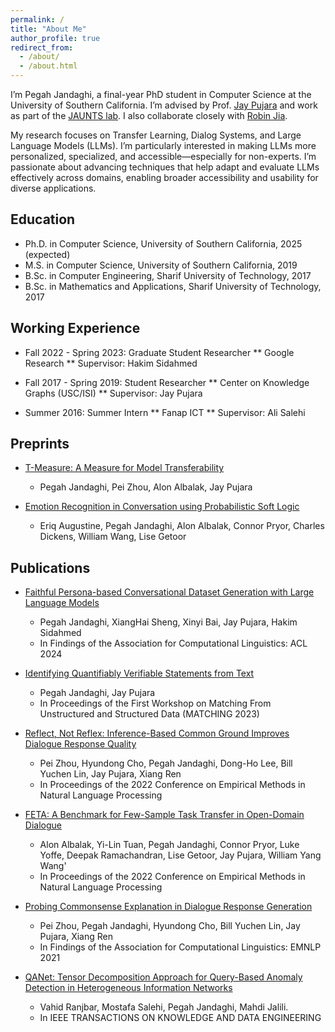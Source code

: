 ```yaml
---
permalink: /
title: "About Me"
author_profile: true
redirect_from: 
  - /about/
  - /about.html
---
```


I’m Pegah Jandaghi, a final-year PhD student in Computer Science at the University of Southern California. 
I’m advised by Prof. [Jay Pujara](https://www.jaypujara.org/) and work as part of the [JAUNTS lab](https://www.jauntslab.org/index.html). 
I also collaborate closely with [Robin Jia](https://robinjia.github.io/).

My research focuses on Transfer Learning, Dialog Systems, and Large Language Models (LLMs). 
I’m particularly interested in making LLMs more personalized, specialized, and accessible—especially for non-experts.
I’m passionate about advancing techniques that help adapt and evaluate LLMs effectively across domains, enabling broader accessibility and usability for diverse applications.

Education
------
* Ph.D. in Computer Science, University of Southern California, 2025 (expected)
* M.S. in Computer Science, University of Southern California, 2019
* B.Sc. in Computer Engineering, Sharif University of Technology, 2017
* B.Sc. in Mathematics and Applications, Sharif University of Technology, 2017

Working Experience
------
* Fall 2022 - Spring 2023: Graduate Student Researcher
  ** Google Research
  ** Supervisor: Hakim Sidahmed

* Fall 2017 - Spring 2019: Student Researcher
  ** Center on Knowledge Graphs (USC/ISI)
  ** Supervisor: Jay Pujara

* Summer 2016: Summer Intern
  ** Fanap ICT 
  ** Supervisor: Ali Salehi

Preprints
-------
* [T-Measure: A Measure for Model Transferability]()
  * Pegah Jandaghi, Pei Zhou, Alon Albalak, Jay Pujara

* [Emotion Recognition in Conversation using Probabilistic Soft Logic](https://arxiv.org/abs/2207.07238.pdf)
  * Eriq Augustine, Pegah Jandaghi, Alon Albalak, Connor Pryor, Charles Dickens, William Wang, Lise Getoor

Publications
------
* [Faithful Persona-based Conversational Dataset Generation with Large Language Models](https://arxiv.org/abs/2312.10007.pdf)
  * Pegah Jandaghi, XiangHai Sheng, Xinyi Bai, Jay Pujara, Hakim Sidahmed 
  * In Findings of the Association for Computational Linguistics: ACL 2024
  
* [Identifying Quantifiably Verifiable Statements from Text](https://aclanthology.org/2023.matching-1.2.pdf)
  * Pegah Jandaghi, Jay Pujara
  * In Proceedings of the First Workshop on Matching From Unstructured and Structured Data (MATCHING 2023)

* [Reflect, Not Reflex: Inference-Based Common Ground Improves Dialogue Response Quality](https://aclanthology.org/2022.emnlp-main.714.pdf)
  * Pei Zhou, Hyundong Cho, Pegah Jandaghi, Dong-Ho Lee, Bill Yuchen Lin, Jay Pujara, Xiang Ren
  * In Proceedings of the 2022 Conference on Empirical Methods in Natural Language Processing

* [FETA: A Benchmark for Few-Sample Task Transfer in Open-Domain Dialogue](https://aclanthology.org/2022.emnlp-main.751.pdf)
  * Alon Albalak, Yi-Lin Tuan, Pegah Jandaghi, Connor Pryor, Luke Yoffe, Deepak Ramachandran, Lise Getoor, Jay Pujara, William Yang Wang' 
  * In Proceedings of the 2022 Conference on Empirical Methods in Natural Language Processing

* [Probing Commonsense Explanation in Dialogue Response Generation](https://aclanthology.org/2021.findings-emnlp.349.pdf)
  * Pei Zhou, Pegah Jandaghi, Hyundong Cho, Bill Yuchen Lin, Jay Pujara, Xiang Ren
  * In Findings of the Association for Computational Linguistics: EMNLP 2021

* [QANet: Tensor Decomposition Approach for Query-Based Anomaly Detection in Heterogeneous Information Networks](https://ieeexplore.ieee.org/stamp/stamp.jsp?tp=&arnumber=8488508&tag=1)
  * Vahid Ranjbar, Mostafa Salehi, Pegah Jandaghi, Mahdi Jalili.
  * In IEEE TRANSACTIONS ON KNOWLEDGE AND DATA ENGINEERING
